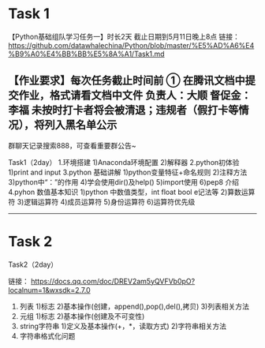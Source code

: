 # Task 1

【Python基础组队学习任务一】时长2天 截止日期到5月11日晚上8点
链接：
https://github.com/datawhalechina/Python/blob/master/%E5%AD%A6%E4%B9%A0%E4%BB%BB%E5%8A%A1/Task1.md

【作业要求】每次任务截止时间前
① 在腾讯文档中提交作业，格式请看文档中文件
负责人：大顺
督促金：李福
未按时打卡者将会被清退；违规者（假打卡等情况），将列入黑名单公示
---------------------------
群聊天记录搜索888，可查看重要群公告~

Task1（2day）
1.环境搭建
    1)Anaconda环境配置
    2)解释器
2.python初体验
    1)print and input
3.python 基础讲解
    1)python变量特征+命名规则
    2)注释方法
    3)python中“：”的作用
    4)学会使用dir()及help()
    5)import使用
    6)pep8 介绍
4.pyhon 数值基本知识
    1)python 中数值类型，int float bool e记法等
    2)算数运算符
    3)逻辑运算符
    4)成员运算符
    5)身份运算符
    6)运算符优先级

------

# Task 2

Task2（2day）

链接：
https://docs.qq.com/doc/DREV2am5yQVFVb0pO?localnum=1&wxsdk=2.7.0

1. 列表
    1)标志
    2)基本操作(创建，append(),pop(),del(),拷贝)
    3)列表相关方法
2. 元组
    1)标志
    2)基本操作(创建及不可变性)
3. string字符串
    1)定义及基本操作(+，*，读取方式)
    2)字符串相关方法
4. 字符串格式化问题
